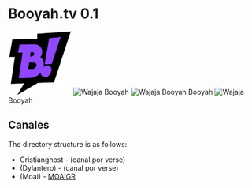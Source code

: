 # Booyah.tv 0.1
  ![app icon](128.png) ![Wajaja](https://cdn.frankerfacez.com/emoticon/594021/1) Booyah ![Wajaja](https://cdn.frankerfacez.com/emoticon/594021/1) Booyah Booyah ![Wajaja](https://cdn.frankerfacez.com/emoticon/594021/1) Booyah


## Canales

The directory structure is as follows:

* Cristianghost - (canal por verse)
* (Dylantero)  - (canal por verse)
* (Moai) - [MOAIGR](https://booyah.live/channels/63681555?source=33)